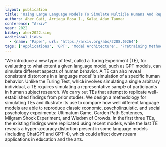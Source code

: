 ```yaml
---
layout: publication
title: 'Using Large Language Models To Simulate Multiple Humans And Replicate Human Subject Studies'
authors: Aher Gati, Arriaga Rosa I., Kalai Adam Tauman
conference: "Arxiv"
year: 2022
bibkey: aher2022using
additional_links:
  - {name: "Paper", url: "https://arxiv.org/abs/2208.10264"}
tags: ['Applications', 'GPT', 'Model Architecture', 'Pretraining Methods']
---
```

'We introduce a new type of test, called a Turing Experiment (TE), for evaluating to what extent a given language model, such as GPT models, can simulate different aspects of human behavior. A TE can also reveal consistent distortions in a language model''s simulation of a specific human behavior. Unlike the Turing Test, which involves simulating a single arbitrary individual, a TE requires simulating a representative sample of participants in human subject research. We carry out TEs that attempt to replicate well-established findings from prior studies. We design a methodology for simulating TEs and illustrate its use to compare how well different language models are able to reproduce classic economic, psycholinguistic, and social psychology experiments: Ultimatum Game, Garden Path Sentences, Milgram Shock Experiment, and Wisdom of Crowds. In the first three TEs, the existing findings were replicated using recent models, while the last TE reveals a hyper-accuracy distortion present in some language models (including ChatGPT and GPT-4), which could affect downstream applications in education and the arts.'

